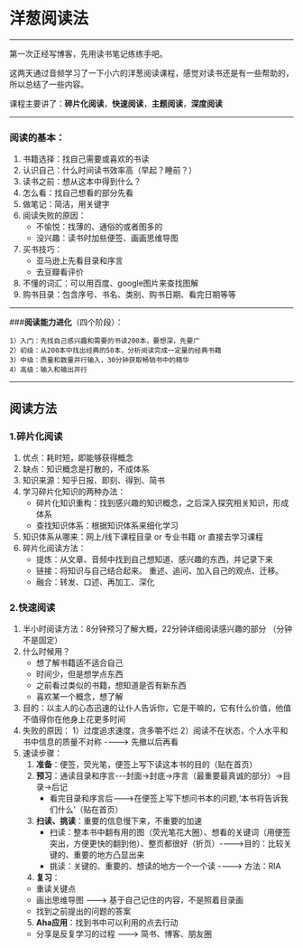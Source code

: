 ﻿# 洋葱阅读法

------
第一次正经写博客，先用读书笔记练练手吧。

这两天通过音频学习了一下小六的洋葱阅读课程，感觉对读书还是有一些帮助的，所以总结了一些内容。

课程主要讲了：**碎片化阅读**，**快速阅读**，**主题阅读**，**深度阅读**

------

### **阅读的基本**：
    
 1. 书籍选择：找自己需要或喜欢的书读
 2. 认识自己：什么时间读书效率高（早起？睡前？）
 3. 读书之前：想从这本中得到什么？
 4. 怎么看：找自己想看的部分先看
 5. 做笔记：简洁，用关键字
 6. 阅读失败的原因：   
    * 不愉悦：找薄的、通俗的或者图多的
    * 没兴趣：读书时加些便签、画画思维导图
 7. 买书技巧：
    * 亚马逊上先看目录和序言
    * 去豆瓣看评价
 8. 不懂的词汇：可以用百度、google图片来查找图解
 9. 购书目录：包含序号、书名、类别、购书日期、看完日期等等

------

###**阅读能力进化**（四个阶段）：

	1）入门：先找自己感兴趣和需要的书读200本，要想深，先要广
	2）初级：从200本中找出经典的50本，分析阅读完成一定量的经典书籍
	3）中级：质量和数量并行输入，30分钟获取畅销书中的精华
	4）高级：输入和输出并行

------

## **阅读方法**

### 1.**碎片化阅读**

 1. 优点：耗时短，即能够获得概念
 2. 缺点：知识概念是打散的，不成体系
 3. 知识来源：知乎日报、即刻、得到、简书
 4. 学习碎片化知识的两种办法：
     - 碎片化知识重构：找到感兴趣的知识概念，之后深入探究相关知识，形成体系
     - 查找知识体系：根据知识体系来细化学习
 5. 知识体系从哪来：网上/线下课程目录 or 专业书籍 or 直接去学习课程
 6. 碎片化阅读方法：
     - 提炼：从文章、音频中找到自己想知道、感兴趣的东西，并记录下来
     - 链接：将知识与自己结合起来。 重述、追问、加入自己的观点、迁移。
     - 融合：转发、口述、再加工、深化
   
### 2.**快速阅读**

 1. 半小时阅读方法：8分钟预习了解大概，22分钟详细阅读感兴趣的部分 （分钟不是固定）
 2. 什么时候用？
     - 想了解书籍适不适合自己
     - 时间少，但是想学点东西
     - 之前看过类似的书籍，想知道是否有新东西
     - 喜欢某一个概念，想了解
 3. 目的：以主人的心态迅速的让仆人告诉你，它是干嘛的，它有什么价值，他值不值得你在他身上花更多时间
 4. 失败的原因：
    1）过度追求速度，贪多嚼不烂
	2）阅读不在状态，个人水平和书中信息的质量不对称 ----> 先撤以后再看
 5. 速读步骤：
    1. **准备**：便签，荧光笔，便签上写下读这本书的目的（贴在首页）
	2. **预习**：通读目录和序言---封面->封底->序言（最重要最真诚的部分）->目录->后记
        - 看完目录和序言后--->在便签上写下想问书本的问题,‘本书将告诉我们什么’（贴在首页）
	3. **扫读、挑读**：重要的信息慢下来，不重要的加速
	    - 扫读：整本书中翻有用的图（荧光笔花大圈）、想看的关键词（用便签突出，方便更快的翻到他）、整页都很好（折页）---->目的：比较关键的、重要的地方凸显出来
		- 挑读：关键的、重要的、想读的地方一个一个读 ----> 方法：RIA
	4. **复习**：
    - 重读关键点
	- 画出思维导图 ---> 基于自己记住的内容，不是照着目录画
	- 找到之前提出的问题的答案
    5. **Aha应用**：找到书中可以利用的点去行动
    - 分享是反复学习的过程 ---> 简书、博客、朋友圈
 
